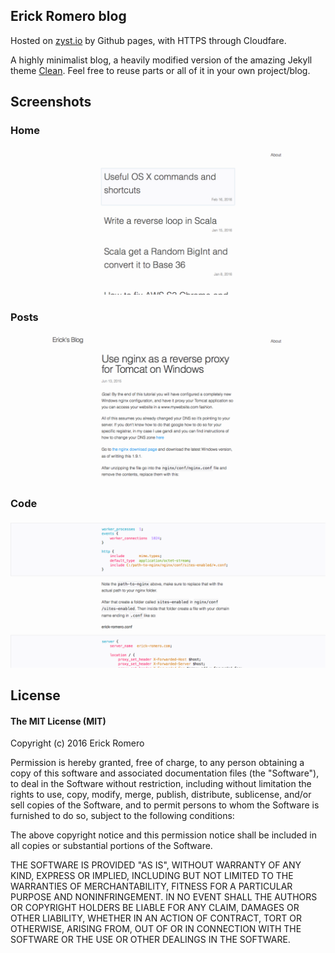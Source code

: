 ## Erick Romero blog

Hosted on [zyst.io](https://zyst.io) by Github pages, with HTTPS through Cloudfare.

A highly minimalist blog, a heavily modified version of the amazing Jekyll theme [Clean](https://github.com/knaman2609/clean). Feel free to reuse parts or all of it in your own project/blog.

## Screenshots

### Home

![Home](/assets/images/readme/home.png)

### Posts

![Post](/assets/images/readme/post.png)

### Code
![Code](/assets/images/readme/code.png)


## License

#### The MIT License (MIT)

Copyright (c) 2016 Erick Romero

Permission is hereby granted, free of charge, to any person obtaining a copy
of this software and associated documentation files (the "Software"), to deal
in the Software without restriction, including without limitation the rights
to use, copy, modify, merge, publish, distribute, sublicense, and/or sell
copies of the Software, and to permit persons to whom the Software is
furnished to do so, subject to the following conditions:

The above copyright notice and this permission notice shall be included in all
copies or substantial portions of the Software.

THE SOFTWARE IS PROVIDED "AS IS", WITHOUT WARRANTY OF ANY KIND, EXPRESS OR
IMPLIED, INCLUDING BUT NOT LIMITED TO THE WARRANTIES OF MERCHANTABILITY,
FITNESS FOR A PARTICULAR PURPOSE AND NONINFRINGEMENT. IN NO EVENT SHALL THE
AUTHORS OR COPYRIGHT HOLDERS BE LIABLE FOR ANY CLAIM, DAMAGES OR OTHER
LIABILITY, WHETHER IN AN ACTION OF CONTRACT, TORT OR OTHERWISE, ARISING FROM,
OUT OF OR IN CONNECTION WITH THE SOFTWARE OR THE USE OR OTHER DEALINGS IN THE
SOFTWARE.
